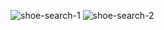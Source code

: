 ![shoe-search-1](https://github.com/user-attachments/assets/23cae7cc-05f7-4cdf-b7a0-423656b9a17b)
![shoe-search-2](https://github.com/user-attachments/assets/56691bfd-f7e4-41ed-9189-81e2ddcadf44)
